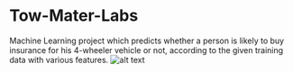 # Tow-Mater-Labs
Machine Learning project which predicts whether a person is likely to buy insurance for his 4-wheeler vehicle or not, according to the given training data with various features.
![alt text](https://github.com/syn2k/Tow-Mater-Labs/blob/main/Decision%20Tree.png?raw=true)
